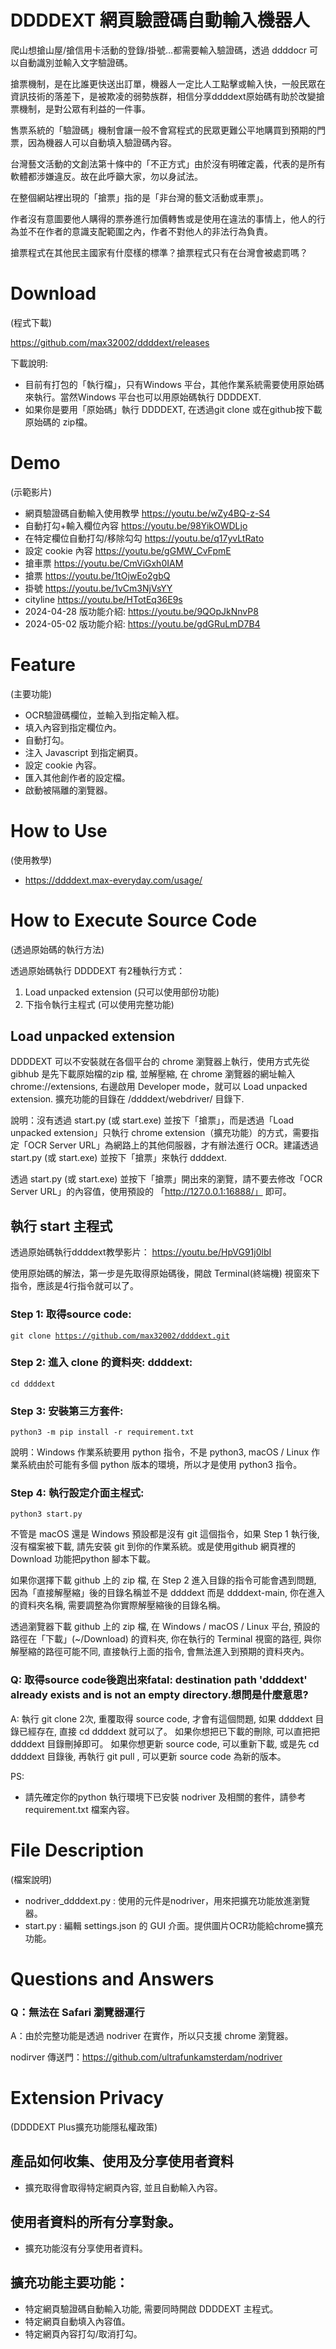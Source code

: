 # DDDDEXT 網頁驗證碼自動輸入機器人

爬山想搶山屋/搶信用卡活動的登錄/掛號…都需要輸入驗證碼，透過 ddddocr 可以自動識別並輸入文字驗證碼。

搶票機制，是在比誰更快送出訂單，機器人一定比人工點擊或輸入快，一般民眾在資訊技術的落差下，是被欺凌的弱勢族群，相信分享ddddext原始碼有助於改變搶票機制，是對公眾有利益的一件事。

售票系統的「驗證碼」機制會讓一般不會寫程式的民眾更難公平地購買到預期的門票，因為機器人可以自動填入驗證碼內容。

台灣藝文活動的文創法第十條中的「不正方式」由於沒有明確定義，代表的是所有軟體都涉嫌違反。故在此呼籲大家，勿以身試法。

在整個網站裡出現的「搶票」指的是「非台灣的藝文活動或車票」。

作者沒有意圖要他人購得的票券進行加價轉售或是使用在違法的事情上，他人的行為並不在作者的意識支配範圍之內，作者不對他人的非法行為負責。

搶票程式在其他民主國家有什麼樣的標準？搶票程式只有在台灣會被處罰嗎？

# Download 
(程式下載)

https://github.com/max32002/ddddext/releases

下載說明:
* 目前有打包的「執行檔」，只有Windows 平台，其他作業系統需要使用原始碼來執行。當然Windows 平台也可以用原始碼執行 DDDDEXT.
* 如果你是要用「原始碼」執行 DDDDEXT, 在透過git clone 或在github按下載原始碼的 zip檔。

# Demo 
(示範影片)

* 網頁驗證碼自動輸入使用教學 https://youtu.be/wZy4BQ-z-S4
* 自動打勾+輸入欄位內容 https://youtu.be/98YikOWDLjo
* 在特定欄位自動打勾/移除勾勾 https://youtu.be/q17yvLtRato
* 設定 cookie 內容 https://youtu.be/gGMW_CvFpmE
* 搶車票 https://youtu.be/CmViGxh0IAM
* 搶票 https://youtu.be/1tOjwEo2gbQ
* 掛號 https://youtu.be/1vCm3NjVsYY
* cityline https://youtu.be/HTotEq36E9s
* 2024-04-28 版功能介紹: https://youtu.be/9QOpJkNnvP8
* 2024-05-02 版功能介紹: https://youtu.be/gdGRuLmD7B4


# Feature
(主要功能)

* OCR驗證碼欄位，並輸入到指定輸入框。
* 填入內容到指定欄位內。
* 自動打勾。
* 注入 Javascript 到指定網頁。
* 設定 cookie 內容。
* 匯入其他創作者的設定檔。
* 啟動被隔離的瀏覽器。


# How to Use 
(使用教學)

* https://ddddext.max-everyday.com/usage/

# How to Execute Source Code 
(透過原始碼的執行方法)

透過原始碼執行 DDDDEXT 有2種執行方式：
1. Load unpacked extension (只可以使用部份功能)
2. 下指令執行主程式 (可以使用完整功能)

## Load unpacked extension

DDDDEXT 可以不安裝就在各個平台的 chrome 瀏覽器上執行，使用方式先從 gibhub 是先下載原始檔的zip 檔, 並解壓縮, 在 chrome 瀏覽器的網址輸入 chrome://extensions, 右邊啟用 Developer mode，就可以 Load unpacked extension. 擴充功能的目錄在 /ddddext/webdriver/ 目錄下.

說明：沒有透過 start.py (或 start.exe) 並按下「搶票」，而是透過「Load unpacked extension」只執行 chrome extension（擴充功能）的方式，需要指定「OCR Server URL」為網路上的其他伺服器，才有辦法進行 OCR。建議透過 start.py (或 start.exe) 並按下「搶票」來執行 ddddext.

透過 start.py (或 start.exe) 並按下「搶票」開出來的瀏覽，請不要去修改「OCR Server URL」的內容值，使用預設的 「http://127.0.0.1:16888/」 即可。

## 執行 start 主程式
透過原始碼執行ddddext教學影片：
https://youtu.be/HpVG91j0lbI

使用原始碼的解法，第一步是先取得原始碼後，開啟 Terminal(終端機) 視窗來下指令，應該是4行指令就可以了。

### Step 1: 取得source code:

<code>git clone https://github.com/max32002/ddddext.git</code>

### Step 2: 進入 clone 的資料夾: ddddext:

<code>cd ddddext </code>

### Step 3: 安裝第三方套件:

<code>python3 -m pip install -r requirement.txt</code>

說明：Windows 作業系統要用 python 指令，不是 python3, macOS / Linux 作業系統由於可能有多個 python 版本的環境，所以才是使用 python3 指令。

### Step 4: 執行設定介面主桯式:

<code>python3 start.py</code>

不管是 macOS 還是 Windows 預設都是沒有 git 這個指令，如果 Step 1 執行後,  沒有檔案被下載, 請先安裝 git 到你的作業系統。或是使用github 網頁裡的 Download 功能把python 腳本下載。

如果你選擇下載 github 上的 zip 檔, 在 Step 2 進入目錄的指令可能會遇到問題, 因為「直接解壓縮」後的目錄名稱並不是 ddddext 而是 ddddext-main, 你在進入的資料夾名稱, 需要調整為你實際解壓縮後的目錄名稱。

透過瀏覽器下載 github 上的 zip 檔, 在 Windows / macOS / Linux 平台, 預設的路徑在「下載」(~/Download) 的資料夾, 你在執行的 Terminal 視窗的路徑, 與你解壓縮的路徑可能不同, 直接執行上面的指令, 會無法進入到預期的資料夾內。

### Q: 取得source code後跑出來fatal: destination path 'ddddext' already exists and is not an empty directory.想問是什麼意思?

A: 執行 git clone 2次, 重覆取得 source code, 才會有這個問題, 如果 ddddext 目錄已經存在, 直接 cd ddddext 就可以了。
如果你想把已下載的刪除, 可以直把把 ddddext 目錄刪掉即可。
如果你想更新 source code, 可以重新下載, 或是先 cd ddddext 目錄後, 再執行 git pull , 可以更新 source code 為新的版本。

PS:
* 請先確定你的python 執行環境下已安裝 nodriver 及相關的套件，請參考 requirement.txt 檔案內容。

# File Description
(檔案說明)
* nodriver_ddddext.py : 使用的元件是nodriver，用來把擴充功能放進瀏覽器。
* start.py : 編輯 settings.json 的 GUI 介面。提供圖片OCR功能給chrome擴充功能。

# Questions and Answers
### Q：無法在 Safari 瀏覽器運行
A：由於完整功能是透過 nodriver 在實作，所以只支援 chrome 瀏覽器。

nodirver 傳送門：https://github.com/ultrafunkamsterdam/nodriver


# Extension Privacy 

(DDDDEXT Plus擴充功能隱私權政策)

## 產品如何收集、使用及分享使用者資料

* 擴充取得會取得特定網頁內容, 並且自動輸入內容。

## 使用者資料的所有分享對象。

* 擴充功能沒有分享使用者資料。

## 擴充功能主要功能：

* 特定網頁驗證碼自動輸入功能, 需要同時開啟 DDDDEXT 主程式。
* 特定網頁自動填入內容值。
* 特定網頁內容打勾/取消打勾。
